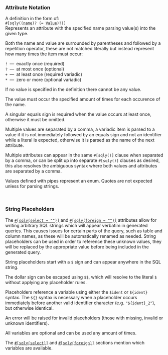 ### Attribute Notation
A definition in the form of:<br>
`#[sqly((`[`name`](#attribute-notation)`)? (= `[`Value`](#attribute-notation)`)?)]`<br>
Represents an attribute with the specified name parsing value(s) into the given type.

Both the name and value are surrounded by parentheses and followed by a repetition operator, these are not matched literally but instead represent how many times the item must occur:

` ! `&ensp;—&ensp;exactly once (required)<br>
` ? `&ensp;—&ensp;at most once (optional)<br>
` + `&ensp;—&ensp;at least once (required variadic)<br>
` * `&ensp;—&ensp;zero or more (optional variadic)

If no value is specified in the definition there cannot be any value.

The value must occur the specified amount of times for each occurence of the name.

A singular equals sign is required when the value occurs at least once, otherwise it must be omitted.

Multiple values are separated by a comma, a variadic item is parsed to a value if it is not immediately followed by an equals sign and not an identifier while a literal is expected, otherwise it is parsed as the name of the next attribute.

Multiple attributes can appear in the same `#[sqly()]` clause when separated by a comma, or can be split up into separate `#[sqly()]` clauses as desired, this also resolves the ambiguous syntax where both values and attributes are separated by a comma.

Values defined with pipes represent an enum. Quotes are not expected unless for parsing strings.

<br>

### String Placeholders
The [`#[sqly(select = "")]`](docs::attr#select-1) and [`#[sqly(foreign = "")]`](docs::attr#foreign) attributes allow for writing arbitrary SQL strings which will appear verbatim in generated queries. This causes issues for certain parts of the query, such as table and column names, as these will be automatically renamed as needed. String placeholders can be used in order to reference these unknown values, they will be replaced by the appropriate value before being included in the generated query. 

String placeholders start with a `$` sign and can appear anywhere in the SQL string.

The dollar sign can be escaped using `$$`, which will resolve to the literal `$` without applying any placeholder rules.

Placeholders reference a variable using either the `$ident` or `${ident}` syntax. The `${}` syntax is necessary when a placeholder occurs immediately before another valid identifier character (e.g. `"${ident}_2"`), but otherwise identical.

An error will be raised for invalid placeholders (those with missing, invalid or unknown identifiers).

All variables are optional and can be used any amount of times.

The [`#[sqly(select)]`](docs::attr#select-1) and [`#[sqly(foreign)]`](docs::attr#foreign) sections mention which variables are available.
